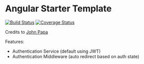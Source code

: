 # Angular Starter Template

[![Build Status](https://travis-ci.org/antonybudianto/angular-johnpapa.svg?branch=master)](https://travis-ci.org/antonybudianto/angular-johnpapa)
[![Coverage Status](https://coveralls.io/repos/antonybudianto/angular-johnpapa/badge.svg?branch=master&service=github)](https://coveralls.io/github/antonybudianto/angular-johnpapa?branch=master)

Credits to [John Papa](https://github.com/johnpapa)

Features:
- Authentication Service (default using JWT)
- Authentication Middleware (auto redirect based on auth state)
